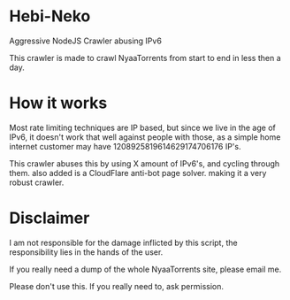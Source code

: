 # Hebi-Neko
Aggressive NodeJS Crawler abusing IPv6

This crawler is made to crawl NyaaTorrents from start to end in less then a day.

# How it works

Most rate limiting techniques are IP based, but since we live in the age of IPv6, it doesn't work that well against people with those, as a simple home internet customer may have 1208925819614629174706176 IP's.

This crawler abuses this by using X amount of IPv6's, and cycling through them.
also added is a CloudFlare anti-bot page solver. making it a very robust crawler.

# Disclaimer

I am not responsible for the damage inflicted by this script, the responsibility lies in the hands of the user.

If you really need a dump of the whole NyaaTorrents site, please email me.

Please don't use this. If you really need to, ask permission.
